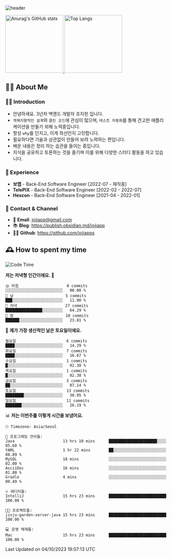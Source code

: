 ![header](https://capsule-render.vercel.app/api?type=transparent&fontColor=6b32af&height=200&text=Back-End%20Developer&fontSize=60)

<a href="#">
  <img height="180px" src="https://github-readme-stats.vercel.app/api?username=jojiapps&show_icons=true&theme=midnight-purple&locale=kr" alt="Anurag's GitHub stats"/>
</a>

<a href="#">
  <img height="180px" src="https://github-readme-stats.vercel.app/api/top-langs/?username=jojiapps&theme=midnight-purple&layout=compact&locale=kr" alt="Top Langs"/>
</a>

## 💁‍♂️ About Me

### 🙇‍♂️ Introduction

- 안녕하세요. 3년차 백엔드 개발자 조지헌 입니다.
- `객체지향적인 설계`와 `클린 코드`에 관심이 많으며, `테스트 자동화`를 통해 견고한 애플리케이션을 만들기 위해 노력중입니다.
- 항상 `why`를 던지고, 이게 최선인지 고민합니다.
- 필요하다면 기술과 상관없이 만들어 보려 노력하는 편입니다.
- 배운 내용은 정리 하는 습관을 들이는 중입니다.
- 지식을 공유하고 토론하는 것을 즐기며 이를 위해 다양한 스터디 활동을 하고 있습니다.

### 💼 Experience

- **보맵** - Back-End Software Engineer [2022-07 - 재직중]
- **TelePIX** - Back-End Software Engineer [2022-02 - 2022-07]
- **Hexcon** - Back-End Software Engineer [2021-04 - 2022-01]

### 🤝 Contact & Channel

- 📧 **Email**: jojiapp@gmail.com
- 📚 **Blog**: https://publish.obsidian.md/jojiapp
- 👨‍💻 **Github**: https://github.com/jojiapps

## 🕰 How to spent my time
<!--START_SECTION:waka-->
![Code Time](http://img.shields.io/badge/Code%20Time-580%20hrs%2011%20mins-blue)

**저는 저녁형 인간이에요. 🦉** 

```text
🌞 아침                     0 commits           ░░░░░░░░░░░░░░░░░░░░░░░░░   00.00 % 
🌆 낮　                     5 commits           ███░░░░░░░░░░░░░░░░░░░░░░   11.90 % 
🌃 저녁                     27 commits          ████████████████░░░░░░░░░   64.29 % 
🌙 밤　                     10 commits          ██████░░░░░░░░░░░░░░░░░░░   23.81 % 
```
📅 **제가 가장 생산적인 날은 토요일이에요.** 

```text
월요일                      6 commits           ████░░░░░░░░░░░░░░░░░░░░░   14.29 % 
화요일                      7 commits           ████░░░░░░░░░░░░░░░░░░░░░   16.67 % 
수요일                      1 commits           █░░░░░░░░░░░░░░░░░░░░░░░░   02.38 % 
목요일                      1 commits           █░░░░░░░░░░░░░░░░░░░░░░░░   02.38 % 
금요일                      3 commits           ██░░░░░░░░░░░░░░░░░░░░░░░   07.14 % 
토요일                      13 commits          ████████░░░░░░░░░░░░░░░░░   30.95 % 
일요일                      11 commits          ███████░░░░░░░░░░░░░░░░░░   26.19 % 
```


📊 **저는 이번주를 이렇게 시간을 보냈어요.** 

```text
🕑︎ Timezone: Asia/Seoul

💬 프로그래밍 언어들: 
Java                     13 hrs 10 mins      █████████████████████░░░░   85.60 % 
YAML                     1 hr 22 mins        ██░░░░░░░░░░░░░░░░░░░░░░░   08.89 % 
MySQL                    18 mins             ░░░░░░░░░░░░░░░░░░░░░░░░░   02.00 % 
AsciiDoc                 16 mins             ░░░░░░░░░░░░░░░░░░░░░░░░░   01.80 % 
Gradle                   4 mins              ░░░░░░░░░░░░░░░░░░░░░░░░░   00.49 % 

🔥 에디터들: 
IntelliJ                 15 hrs 23 mins      █████████████████████████   100.00 % 

🐱‍💻 프로젝트들: 
jinju-garden-server-java 15 hrs 23 mins      █████████████████████████   100.00 % 

💻 운영 체제들: 
Mac                      15 hrs 23 mins      █████████████████████████   100.00 % 
```


 Last Updated on 04/10/2023 19:07:13 UTC
<!--END_SECTION:waka-->
